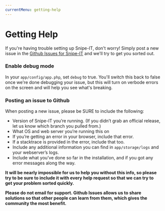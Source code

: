 ```yaml
---
currentMenu: getting-help
---
```


# Getting Help
If you're having trouble setting up Snipe-IT, don't worry! Simply post a new issue in the [Github Issues for Snipe-IT](https://github.com/snipe/snipe-it/issues) and we'll try to get you sorted out.

### Enable debug mode

In your `app/config/app.php`, set `debug` to true. You'll switch this back to false once we're done debugging your issue, but this will turn on verbode errors on the screen and will help you see what's breaking.

### Posting an issue to Github
When posting a new issue, please be SURE to include the following:

- Version of Snipe-IT you’re running. (If you didn’t grab an official release, let us know which branch you pulled from.)
- What OS and web server you’re running this on
- If you’re getting an error in your browser, include that error.
- If a stacktrace is provided in the error, include that too.
- Include any additional information you can find in `app/storage/logs` and your webserver’s logs.
- Include what you’ve done so far in the installation, and if you got any error messages along the way.

__It will be nearly impossible for us to help you without this info, so please try to be sure to include it with every help request so that we can try to get your problem sorted quickly.__

**__Please do not email for support. Github Issues allows us to share solutions so that other people can learn from them, which gives the community the most benefit.__**
